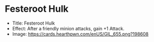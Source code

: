 # Festeroot Hulk
- Title:  Festeroot Hulk
- Effect:  After a friendly minion attacks, gain +1 Attack.
- Image:  https://cards.hearthpwn.com/enUS/GIL_655.png?198608
